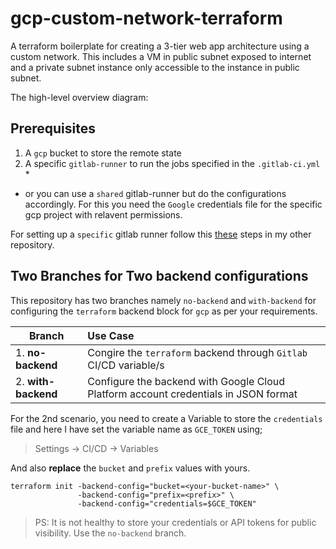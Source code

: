 # gcp-custom-network-terraform

A terraform boilerplate for creating a 3-tier web app architecture using a custom network. This includes a VM in public subnet exposed to internet and a private subnet instance only accessible to the instance in public subnet.


The high-level overview diagram:



## Prerequisites

1.   A `gcp` bucket to store the remote state
2.   A specific `gitlab-runner` to run the jobs specified in the `.gitlab-ci.yml` *

* or you can use a `shared` gitlab-runner but do the configurations accordingly. For this you need the `Google` credentials file for the specific gcp project with relavent permissions.

For setting up a `specific` gitlab runner follow this [these] steps in my other repository.

[these]: https://gitlab.com/iamdempa/k8s-gcp-cicd

## Two Branches for Two backend configurations

This repository has two branches namely `no-backend` and `with-backend` for configuring the `terraform` backend block for `gcp` as per your requirements.

| Branch | Use Case | 
|-----------------|:-------------|
| 1. **no-backend** | Congire the `terraform` backend through `Gitlab` CI/CD variable/s  | 
| 2. **with-backend**     |  Configure the backend with Google Cloud Platform account credentials in JSON format     | 


For the 2nd scenario, you need to create a Variable to store the `credentials` file and here I have set the variable name as `GCE_TOKEN` using;

> Settings -> CI/CD -> Variables

And also **replace** the `bucket` and `prefix` values with yours.

```
terraform init -backend-config="bucket=<your-bucket-name>" \
               -backend-config="prefix=<prefix>" \
               -backend-config="credentials=$GCE_TOKEN"
```

> PS: It is not healthy to store your credentials or API tokens for public visibility. Use the `no-backend` branch.
